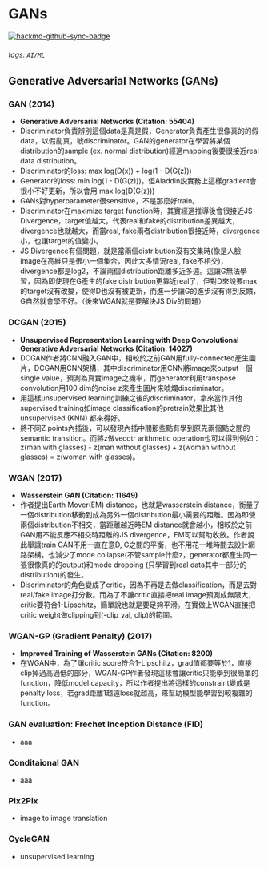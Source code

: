 # GANs

[![hackmd-github-sync-badge](https://hackmd.io/9iU6d-hxQ3Ci1YvHBt9R5A/badge)](https://hackmd.io/9iU6d-hxQ3Ci1YvHBt9R5A)


###### tags: `AI/ML`




## Generative Adversarial Networks (GANs)

### GAN (2014)
- **Generative Adversarial Networks (Citation: 55404)**
- Discriminator負責辨別這個data是真是假，Generator負責產生很像真的的假data，以假亂真，唬discriminator。GAN的generator在學習將某個distribution的sample (ex. normal distribution)經過mapping後要很接近real data distribution。
- Discriminator的loss: max log(D(x)) + log(1 - D(G(z)))
- Generator的loss: min log(1 - D(G(z)))，但Aladdin説實務上這樣gradient會很小不好更新，所以會用 max log(D(G(z)))
- GANs對hyperparameter很sensitive，不是那麼好train。
- Discriminator在maximize target function時，其實經過推導後會很接近JS Divergence，target值越大，代表real和fake的distribution差異越大，divergence也就越大，而當real, fake兩者distribution很接近時，divergence小，也讓target的值變小。
- JS Divergence有個問題，就是當兩個distribution沒有交集時(像是人臉image在高維只是很小一個集合，因此大多情況real, fake不相交)，divergence都是log2，不論兩個distribution距離多近多遠。這讓G無法學習，因為即使現在G產生的fake distribution更靠近real了，但對D來說要max的target沒有改變，使得D也沒有被更新，而進一步讓G的進步沒有得到反饋，G自然就會學不好。（後來WGAN就是要解決JS Div的問題）


### DCGAN (2015)
- **Unsupervised Representation Learning with Deep Convolutional Generative Adversarial Networks (Citation: 14027)**
- DCGAN作者將CNN融入GAN中，相較於之前GAN用fully-connected產生圖片，DCGAN用CNN架構，其中discriminator用CNN將image來output一個single value，預測為真實image之機率，而generator利用transpose convolution用100 dim的noise z來產生圖片來唬爛discriminator。
- 用這樣unsupervised learning訓練之後的discriminator，拿來當作其他supervised training如image classification的pretrain效果比其他unsupervised (KNN) 都來得好。
- 將不同Z points內插後，可以發現內插中間那些點有學到原先兩個點之間的semantic transition。而將z做vecotr arithmetic operation也可以得到例如：z(man with glasses) - z(man without glasses) + z(woman without glasses) = z(woman with glasses)。


### WGAN (2017)
- **Wasserstein GAN (Citation: 11649)**
- 作者提出Earth Mover(EM) distance，也就是wasserstein distance，衡量了一個distribution移動到成為另外一個distribution最小需要的距離。因為即使兩個distribution不相交，當距離越近時EM distance就會越小，相較於之前GAN用不能反應不相交時距離的JS divergence，EM可以幫助收斂。作者說此舉讓train GAN不用一直在意D, G之間的平衡，也不用花一堆時間去設計網路架構，也減少了mode collapse(不管sample什麼z，generator都產生同一張很像真的的output)和mode dropping (只學習到real data其中一部分的distribution)的發生。
- Discriminator的角色變成了critic，因為不再是去做classification，而是去對real/fake image打分數。而為了不讓critic直接把real image預測成無限大，critic要符合1-Lipschitz，簡單說也就是要足夠平滑。在實做上WGAN直接把critic weight做clipping到(-clip_val, clip)的範圍。


### WGAN-GP (Gradient Penalty) (2017)
- **Improved Training of Wasserstein GANs (Citation: 8200)**
- 在WGAN中，為了讓critic score符合1-Lipschitz，grad值都要等於1，直接clip掉過高過低的部分，WGAN-GP作者發現這樣會讓critic只能學到很簡單的function，降低model capacity，所以作者提出將這樣的constraint變成是penalty loss，若grad距離1越遠loss就越高，來幫助模型能學習到較複雜的function。



### GAN evaluation: Frechet Inception Distance (FID)
- aaa

### Conditaional GAN
- aaa

### Pix2Pix
- image to image translation

### CycleGAN
- unsupervised learning



